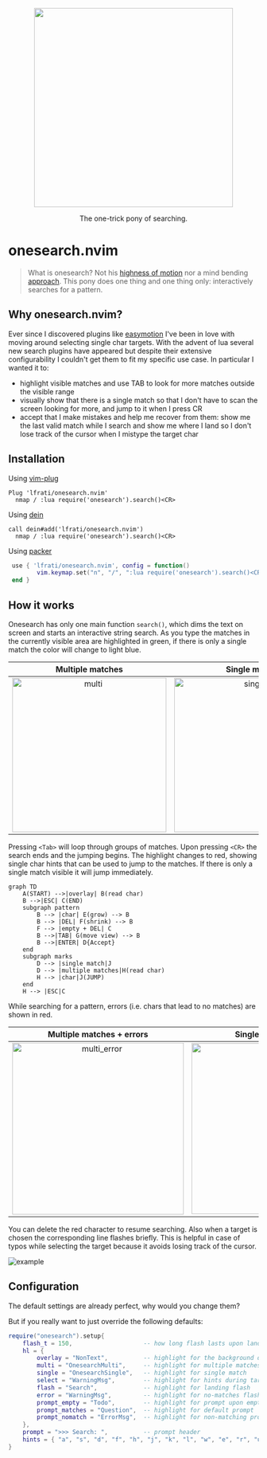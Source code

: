 <p align="center">
  <img width="400" src="https://raw.githubusercontent.com/lfrati/onesearch/main/assets/pony.jpeg">
   <p align="center"> The one-trick pony of searching.
</p>


# onesearch.nvim
> What is onesearch? Not his [highness of motion](https://github.com/easymotion/vim-easymotion) nor a mind bending [approach](https://github.com/ggandor/leap.nvim). This pony does one thing and one thing only: interactively searches for a pattern.

## Why onesearch.nvim?
Ever since I discovered plugins like [easymotion](https://github.com/easymotion/vim-easymotion) I've been in love with moving around selecting single char targets. With the advent of lua several new search plugins have appeared but despite their extensive configurability I couldn't get them to fit my specific use case. In particular I wanted it to:
- highlight visible matches and use TAB to look for more matches outside the visible range
- visually show that there is a single match so that I don't have to scan the screen looking for more, and jump to it when I press CR
- accept that I make mistakes and help me recover from them: show me the last valid match while I search and show me where I land so I don't lose track of the cursor when I mistype the target char

## Installation

Using [vim-plug](https://github.com/junegunn/vim-plug)

```viml
Plug 'lfrati/onesearch.nvim'
  nmap / :lua require('onesearch').search()<CR>
```

Using [dein](https://github.com/Shougo/dein.vim)

```viml
call dein#add('lfrati/onesearch.nvim')
  nmap / :lua require('onesearch').search()<CR>
```

Using [packer](https://github.com/wbthomason/packer.nvim)

```lua
 use { 'lfrati/onesearch.nvim', config = function()
        vim.keymap.set("n", "/", ":lua require('onesearch').search()<CR>")
 end }
```

## How it works

Onesearch has only one main function `search()`, which dims the text on screen and starts an interactive string search. As you type the matches in the currently visible area are highlighted in green, if there is only a single match the color will change to light blue. 

Multiple matches           |  Single match             | Hints
:-------------------------:|:-------------------------:|:-------------------------:
<img width="310" alt="multi" src="https://user-images.githubusercontent.com/3115640/202079543-4f9ef5dd-ca3e-446e-84ef-9cf631163b22.png">   |  <img width="310" alt="single" src="https://user-images.githubusercontent.com/3115640/202079561-9bd3602f-2f17-4da1-8d8f-83120a104738.png"> | <img width="310" alt="hints" src="https://user-images.githubusercontent.com/3115640/202079575-927ebb48-8078-4973-8725-cb8be48898d2.png"> 

Pressing `<Tab>` will loop through groups of matches. Upon pressing `<CR>` the search ends and the jumping begins. The highlight changes to red, showing single char hints that can be used to jump to the matches. If there is only a single match visible it will jump immediately.

```mermaid
graph TD
    A(START) -->|overlay| B(read char)
    B -->|ESC| C(END)
    subgraph pattern
        B --> |char| E(grow) --> B
        B --> |DEL| F(shrink) --> B 
        F --> |empty + DEL| C
        B -->|TAB| G(move view) --> B
        B -->|ENTER| D{Accept}
    end
    subgraph marks
        D --> |single match|J
        D --> |multiple matches|H(read char)
        H --> |char|J(JUMP)
    end
    H --> |ESC|C
```
While searching for a pattern, errors (i.e. chars that lead to no matches) are shown in red.

Multiple matches  + errors         |  Single match   + errors           
:-------------------------:|:-------------------------:
<img width="345" alt="multi_error" src="https://user-images.githubusercontent.com/3115640/202078577-67a9b404-f8d8-4342-9887-d7d478fd9897.png"> | <img width="343" alt="single_error" src="https://user-images.githubusercontent.com/3115640/202078587-d319ad84-915d-46a8-9308-96a793d68e93.png">

You can delete the red character to resume searching. Also when a target is chosen the corresponding line flashes briefly. This is helpful in case of typos while selecting the target because it avoids losing track of the cursor.

![example](https://user-images.githubusercontent.com/3115640/202076941-2c018dc6-33a8-4001-9f99-c402a6ba099c.gif)

## Configuration
The default settings are already perfect, why would you change them?

But if you really want to just override the following defaults:
```lua
require("onesearch").setup{
    flash_t = 150,                    -- how long flash lasts upon landing, set to 0 for no flash
    hl = {
        overlay = "NonText",          -- highlight for the background during search
        multi = "OnesearchMulti",     -- highlight for multiple matches
        single = "OnesearchSingle",   -- highlight for single match
        select = "WarningMsg",        -- highlight for hints during target selection
        flash = "Search",             -- highlight for landing flash
        error = "WarningMsg",         -- highlight for no-matches flash
        prompt_empty = "Todo",        -- highlight for prompt upon empty search pattern
        prompt_matches = "Question",  -- highlight for default prompt
        prompt_nomatch = "ErrorMsg",  -- highlight for non-matching prompt
    },
    prompt = ">>> Search: ",          -- prompt header
    hints = { "a", "s", "d", "f", "h", "j", "k", "l", "w", "e", "r", "u", "i", "o", "x", "c", "n", "m" }
}
```
